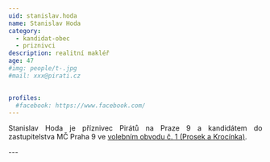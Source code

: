 ```yaml
---
uid: stanislav.hoda
name: Stanislav Hoda
category:
  - kandidat-obec
  - priznivci
description: realitní makléř
age: 47
#img: people/t-.jpg
#mail: xxx@pirati.cz

 
profiles:
  #facebook: https://www.facebook.com/
---
```

<p style='text-align: justify;'>
Stanislav Hoda je příznivec Pirátů na Praze 9 a kandidátem do zastupitelstva MČ Praha 9 ve <a href="/komunalni-volby-2018/prosek/" target="_self"><u>volebním obvodu č. 1 (Prosek a Krocínka)</u></a>.
</p>
---